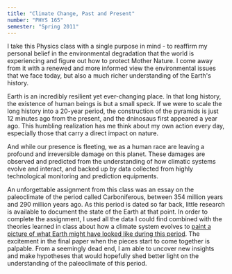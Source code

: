 ```yaml
---
title: "Climate Change, Past and Present"
number: "PHYS 165"
semester: "Spring 2011"
---
```

I take this Physics class with a single purpose in mind - to reaffirm my personal belief in the environmental degradation that the world is experiencing and figure out how to protect Mother Nature. I come away from it with a renewed and more informed view the environmental issues that we face today, but also a much richer understanding of the Earth's history.

Earth is an incredibly resilient yet ever-changing place. In that long history, the existence of human beings is but a small speck. If we were to scale the long history into a 20-year period, the construction of the pyramids is just 12 minutes ago from the present, and the dninosaus first appeared a year ago. This humbling realization has me think about my own action every day, especially those that carry a direct impact on nature.

And while our presence is fleeting, we as a human race are leaving a profound and irreversible damage on this planet. These damages are observed and predicted from the understanding of how climatic systems evolve and interact, and backed up by data collected from highly technological monitoring and prediction equipments.

An unforgettable assignment from this class was an essay on the paleoclimate of the period called Carboniferous, between 354 million years and 290 million years ago. As this period is dated so far back, little research is available to document the state of the Earth at that point. In order to complete the assignment, I used all the data I could find combined with the theories learned in class about how a climate system evolves to [paint a picture of what Earth might have looked like during this period](https://docs.google.com/document/d/1xa8Qu1e4lGHGLayuk1XVN-Gha_mdNc7ix62BKbRInHE/edit?usp=sharing). The excitement in the final paper when the pieces start to come together is palpable. From a seemingly dead end, I am able to uncover new insights and make hypotheses that would hopefully shed better light on the understanding of the paleoclimate of this period.